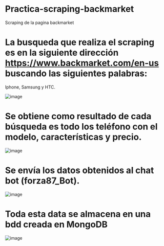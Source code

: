 # Practica-scraping-backmarket
Scraping de la pagina backmarket

# La busqueda que realiza el scraping es en la siguiente dirección https://www.backmarket.com/en-us buscando las siguientes palabras:
  Iphone, Samsung y HTC.

![image](https://github.com/78wlado/practica-scraping-black-market/assets/136178520/41f1f92a-e363-4c9d-9d50-a1d2a11bf36e)

# Se obtiene como resultado de cada búsqueda es todo los teléfono con el modelo, características y precio.
![image](https://github.com/78wlado/practica-scraping-black-market/assets/136178520/4d3f7da7-5b6b-41ce-b23a-58fb7cfeb962)
# Se envía los datos obtenidos al chat bot (forza87_Bot).
![image](https://github.com/78wlado/practica-scraping-black-market/assets/136178520/77fa5966-52e5-4c84-9ee4-de6a559dc5b8)
# Toda esta data se almacena en una bdd creada en MongoDB
![image](https://github.com/78wlado/practica-scraping-black-market/assets/136178520/39cc7e52-3a6c-49a7-a1a7-4a492c659f61)

